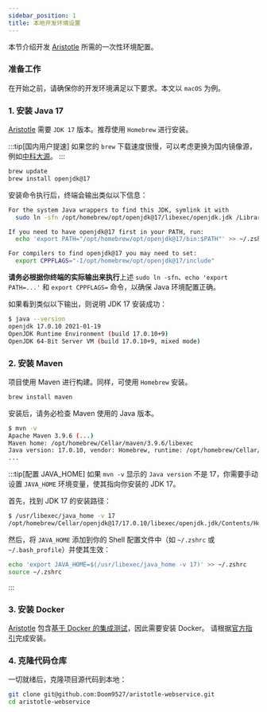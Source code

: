 ```yaml
---
sidebar_position: 1
title: 本地开发环境设置
---
```


[//]: # (Copyright 2024 Paion Data)

[//]: # (Licensed under the Apache License, Version 2.0 &#40;the "License"&#41;;)
[//]: # (you may not use this file except in compliance with the License.)
[//]: # (You may obtain a copy of the License at)

[//]: # (    http://www.apache.org/licenses/LICENSE-2.0)

[//]: # (Unless required by applicable law or agreed to in writing, software)
[//]: # (distributed under the License is distributed on an "AS IS" BASIS,)
[//]: # (WITHOUT WARRANTIES OR CONDITIONS OF ANY KIND, either express or implied.)
[//]: # (See the License for the specific language governing permissions and)
[//]: # (limitations under the License.)

本节介绍开发 [Aristotle] 所需的一次性环境配置。

### 准备工作

在开始之前，请确保你的开发环境满足以下要求。本文以 `macOS` 为例。

### 1. 安装 Java 17

[Aristotle] 需要 `JDK 17` 版本。推荐使用 `Homebrew` 进行安装。

:::tip[国内用户提速]
如果您的 `brew` 下载速度很慢，可以考虑更换为国内镜像源，例如[中科大源](https://mirrors.ustc.edu.cn/help/brew.git.html)。
:::

```bash
brew update
brew install openjdk@17
```

安装命令执行后，终端会输出类似以下信息：

```bash
For the system Java wrappers to find this JDK, symlink it with
  sudo ln -sfn /opt/homebrew/opt/openjdk@17/libexec/openjdk.jdk /Library/Java/JavaVirtualMachines/openjdk-17.jdk

If you need to have openjdk@17 first in your PATH, run:
  echo 'export PATH="/opt/homebrew/opt/openjdk@17/bin:$PATH"' >> ~/.zshrc

For compilers to find openjdk@17 you may need to set:
  export CPPFLAGS="-I/opt/homebrew/opt/openjdk@17/include"
```

**请务必根据你终端的实际输出来执行**上述 `sudo ln -sfn`、`echo 'export PATH=...'` 和 `export CPPFLAGS=` 命令，以确保 Java 环境配置正确。

如果看到类似以下输出，则说明 JDK 17 安装成功：

```bash
$ java --version
openjdk 17.0.10 2021-01-19
OpenJDK Runtime Environment (build 17.0.10+9)
OpenJDK 64-Bit Server VM (build 17.0.10+9, mixed mode)
```

### 2. 安装 Maven

项目使用 Maven 进行构建。同样，可使用 `Homebrew` 安装。

```bash
brew install maven
```

安装后，请务必检查 Maven 使用的 Java 版本。

```bash
$ mvn -v
Apache Maven 3.9.6 (...)
Maven home: /opt/homebrew/Cellar/maven/3.9.6/libexec
Java version: 17.0.10, vendor: Homebrew, runtime: /opt/homebrew/Cellar/openjdk@17/17.0.10/libexec/openjdk.jdk/Contents/Home
...
```

:::tip[配置 JAVA_HOME]
如果 `mvn -v` 显示的 `Java version` 不是 17，你需要手动设置 `JAVA_HOME` 环境变量，使其指向你安装的 JDK 17。

首先，找到 JDK 17 的安装路径：
```bash
$ /usr/libexec/java_home -v 17
/opt/homebrew/Cellar/openjdk@17/17.0.10/libexec/openjdk.jdk/Contents/Home
```

然后，将 `JAVA_HOME` 添加到你的 Shell 配置文件中（如 `~/.zshrc` 或 `~/.bash_profile`）并使其生效：
```bash
echo 'export JAVA_HOME=$(/usr/libexec/java_home -v 17)' >> ~/.zshrc
source ~/.zshrc
```
:::

### 3. 安装 Docker

[Aristotle] 包含[基于 Docker 的集成测试]，因此需要安装 Docker。
请根据[官方指引](https://docs.docker.com/desktop/install/mac-install/)完成安装。

### 4. 克隆代码仓库

一切就绪后，克隆项目源代码到本地：

```bash
git clone git@github.com:Doom9527/aristotle-webservice.git
cd aristotle-webservice
```

[Aristotle]: https://github.com/paion-data/aristotle/

[基于 Docker 的集成测试]: https://github.com/paion-data/aristotle/blob/master/src/test/groovy/com/paiondata/aristotle/DockerComposeITSpec.groovy

